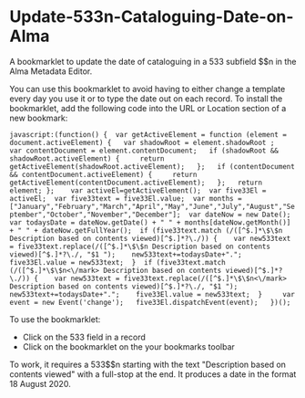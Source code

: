 # Update-533n-Cataloguing-Date-on-Alma
A bookmarklet to update the date of cataloguing in a 533 subfield $$n in the Alma Metadata Editor.

You can use this bookmarklet to avoid having to either change a template every day you use it or to type the date out on each record. To install the bookmarklet, add the following code into the URL or Location section of a new bookmark:

```javascript:(function() {  var getActiveElement = function (element = document.activeElement) {   var shadowRoot = element.shadowRoot ;   var contentDocument = element.contentDocument;   if (shadowRoot && shadowRoot.activeElement) {     return getActiveElement(shadowRoot.activeElement);   };   if (contentDocument && contentDocument.activeElement) {     return getActiveElement(contentDocument.activeElement);   };   return element; };    var activeEl=getActiveElement();  var five33El = activeEl;  var five33text = five33El.value;  var months = ["January","February","March","April","May","June","July","August","September","October","November","December"];  var dateNow = new Date(); var todaysDate = dateNow.getDate() + " " + months[dateNow.getMonth()] + " " + dateNow.getFullYear();  if (five33text.match (/([^$.]*\$\$n Description based on contents viewed)[^$.]*?\./)) {    var new533text = five33text.replace(/([^$.]*\$\$n Description based on contents viewed)[^$.]*?\./, "$1 ");    new533text+=todaysDate+".";    five33El.value = new533text;  }  if (five33text.match (/([^$.]*\$\$n<\/mark> Description based on contents viewed)[^$.]*?\./)) {    var new533text = five33text.replace(/([^$.]*\$\$n<\/mark> Description based on contents viewed)[^$.]*?\./, "$1 ");    new533text+=todaysDate+".";    five33El.value = new533text;  }     var event = new Event('change');   five33El.dispatchEvent(event);   })();```

To use the bookmarklet:

* Click on the 533 field in a record
* Click on the bookmarklet on the your bookmarks toolbar

To work, it requires a 533$$n starting with the text "Description based on contents viewed" with a full-stop at the end. It produces a date in the format 18 August 2020.


